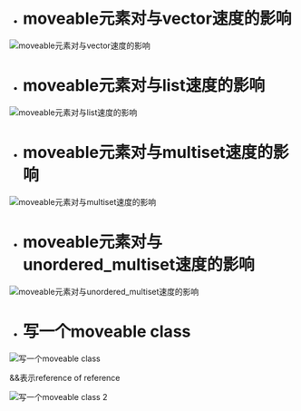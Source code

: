 - # moveable元素对与vector速度的影响

![moveable元素对与vector速度的影响](https://github.com/havenow/my-C-plus-plus/blob/master/STL%E6%A0%87%E5%87%86%E5%BA%93%E4%B8%8E%E6%B3%9B%E5%9E%8B%E7%BC%96%E7%A8%8B/images/moveable%E5%85%83%E7%B4%A0%E5%AF%B9%E4%B8%8Evector%E9%80%9F%E5%BA%A6%E7%9A%84%E5%BD%B1%E5%93%8D.png)  

- # moveable元素对与list速度的影响

![moveable元素对与list速度的影响](https://github.com/havenow/my-C-plus-plus/blob/master/STL%E6%A0%87%E5%87%86%E5%BA%93%E4%B8%8E%E6%B3%9B%E5%9E%8B%E7%BC%96%E7%A8%8B/images/moveable%E5%85%83%E7%B4%A0%E5%AF%B9%E4%B8%8Elist%E9%80%9F%E5%BA%A6%E7%9A%84%E5%BD%B1%E5%93%8D.png)  

- # moveable元素对与multiset速度的影响

![moveable元素对与multiset速度的影响](https://github.com/havenow/my-C-plus-plus/blob/master/STL%E6%A0%87%E5%87%86%E5%BA%93%E4%B8%8E%E6%B3%9B%E5%9E%8B%E7%BC%96%E7%A8%8B/images/moveable%E5%85%83%E7%B4%A0%E5%AF%B9%E4%B8%8Emultiset%E9%80%9F%E5%BA%A6%E7%9A%84%E5%BD%B1%E5%93%8D.png)  

- # moveable元素对与unordered_multiset速度的影响

![moveable元素对与unordered_multiset速度的影响](https://github.com/havenow/my-C-plus-plus/blob/master/STL%E6%A0%87%E5%87%86%E5%BA%93%E4%B8%8E%E6%B3%9B%E5%9E%8B%E7%BC%96%E7%A8%8B/images/moveable%E5%85%83%E7%B4%A0%E5%AF%B9%E4%B8%8Eunordered_multiset%E9%80%9F%E5%BA%A6%E7%9A%84%E5%BD%B1%E5%93%8D.png)  

- # 写一个moveable class

![写一个moveable class](https://github.com/havenow/my-C-plus-plus/blob/master/STL%E6%A0%87%E5%87%86%E5%BA%93%E4%B8%8E%E6%B3%9B%E5%9E%8B%E7%BC%96%E7%A8%8B/images/%E5%86%99%E4%B8%80%E4%B8%AAmoveable%20class.png)  

&&表示reference of reference  


![写一个moveable class 2](https://github.com/havenow/my-C-plus-plus/blob/master/STL%E6%A0%87%E5%87%86%E5%BA%93%E4%B8%8E%E6%B3%9B%E5%9E%8B%E7%BC%96%E7%A8%8B/images/%E5%86%99%E4%B8%80%E4%B8%AAmoveable%20class%202.png)  

